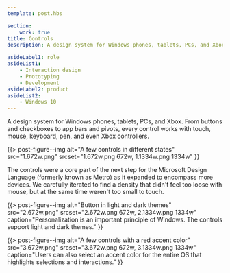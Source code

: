 ```yaml
---
template: post.hbs

section:
    work: true
title: Controls
description: A design system for Windows phones, tablets, PCs, and Xbox.

asideLabel1: role
asideList1:
    - Interaction design
    - Prototyping
    - Development
asideLabel2: product
asideList2:
    - Windows 10
---
```


A design system for Windows phones, tablets, PCs, and Xbox. From buttons and checkboxes to app bars and pivots, every control works with touch, mouse, keyboard, pen, and even Xbox controllers.

{{> post-figure--img
    alt="A few controls in different states"
    src="1.672w.png"
    srcset="1.672w.png 672w, 1.1334w.png 1334w"
}}

The controls were a core part of the next step for the Microsoft Design Language (formerly known as Metro) as it expanded to encompass more devices. We carefully iterated to find a density that didn't feel too loose with mouse, but at the same time weren't too small to touch.

{{> post-figure--img
    alt="Button in light and dark themes"
    src="2.672w.png"
    srcset="2.672w.png 672w, 2.1334w.png 1334w"
    caption="Personalization is an important principle of Windows. The controls support light and dark themes."
}}

{{> post-figure--img
    alt="A few controls with a red accent color"
    src="3.672w.png"
    srcset="3.672w.png 672w, 3.1334w.png 1334w"
    caption="Users can also select an accent color for the entire OS that highlights selections and interactions."
}}
